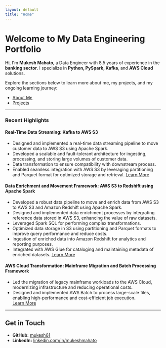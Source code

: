 ```yaml
---
layout: default
title: "Home"
---
```


# Welcome to My Data Engineering Portfolio

Hi, I'm **Mukesh Mahato**, a Data Engineer with 8.5 years of experience in the **banking sector**. I specialize in **Python, PySpark, Kafka**, and **AWS Cloud** solutions.  

Explore the sections below to learn more about me, my projects, and my ongoing learning journey:

- [About Me](/about/)
- [Projects](/projects/)

---

### Recent Highlights

#### **Real-Time Data Streaming: Kafka to AWS S3**
- Designed and implemented a real-time data streaming pipeline to move customer data to AWS S3 using Apache Spark. 
- Developed a scalable and fault-tolerant architecture for ingesting, processing, and storing large volumes of customer data.
- Data transformation to ensure compatibility with downstream process.
- Enabled seamless integration with AWS S3 by leveraging partitioning and Parquet format for optimized storage and retrieval. 
[Learn More](/projects/)

#### **Data Enrichment and Movement Framework: AWS S3 to Redshift using Apache Spark**
- Developed a robust data pipeline to move and enrich data from AWS S3 to AWS S3 and Amazon Redshift using Apache Spark.
- Designed and implemented data enrichment processes by integrating reference data stored in AWS S3, enhancing the value of raw datasets.
- Leveraged Spark SQL for performing complex transformations.
- Optimized data storage in S3 using partitioning and Parquet formats to improve query performance and reduce costs.
- Ingestion of enriched data into Amazon Redshift for analytics and reporting purposes.
- Integrated with AWS Glue for cataloging and maintaining metadata of enriched datasets. 
[Learn More](/projects/)

#### **AWS Cloud Transformation: Mainframe Migration and Batch Processing Framework**
- Led the migration of legacy mainframe workloads to the AWS Cloud, modernizing infrastructure and reducing operational costs.
- Designed and implemented AWS Batch to process large-scale files, enabling high-performance and cost-efficient job execution.  
[Learn More](/projects/)

---

## Get in Touch

- **GitHub:** [mukesh61](https://github.com/mukesh61)  
- **LinkedIn:** [linkedin.com/in/mukeshmahato](https://linkedin.com/in/mukeshmahato)  
